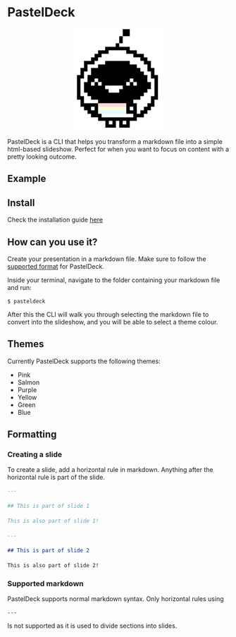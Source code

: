 # PastelDeck
<div align="center">
  <img src="https://github.com/khendrikse/PastelDeck/blob/master/assets/pasteldeck.gif" width="200" alt="icon">
</div>

PastelDeck is a CLI that helps you transform a markdown file into a simple html-based slideshow. Perfect for when you want to focus on content with a pretty looking outcome.

## Example

## Install

Check the installation guide [here](https://github.com/khendrikse/PastelDeck/packages/27045)

## How can you use it?

Create your presentation in a markdown file. Make sure to follow the [supported format](#formatting) for PastelDeck.

Inside your terminal, navigate to the folder containing your markdown file and run:

```
$ pasteldeck
```

After this the CLI will walk you through selecting the markdown file to convert into the slideshow, and you will be able to select a theme colour.

## Themes

Currently PastelDeck supports the following themes:

* Pink
* Salmon
* Purple
* Yellow
* Green
* Blue

## Formatting

### Creating a slide

To create a slide, add a horizontal rule in markdown. Anything after the horizontal rule is part of the slide.
```md
---

## This is part of slide 1

This is also part of slide 1!

---

## This is part of slide 2

This is also part of slide 2!
```

### Supported markdown

PastelDeck supports normal markdown syntax. Only horizontal rules using
```
---
```

Is not supported as it is used to divide sections into slides.
